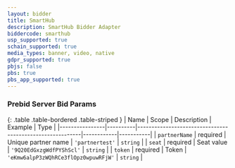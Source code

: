 ```yaml
---
layout: bidder
title: SmartHub
description: SmartHub Bidder Adapter
biddercode: smarthub
usp_supported: true
schain_supported: true
media_types: banner, video, native
gdpr_supported: true
pbjs: false
pbs: true
pbs_app_supported: true
---
```


### Prebid Server Bid Params
{: .table .table-bordered .table-striped }
| Name           | Scope    | Description                                              | Example    | Type      |
|----------------|----------|----------------------------------------------------------|------------|-----------|
| `partnerName` | required | Unique partner name | `'partnertest'`        | `string` |
| `seat` | required | Seat value  | `'9Q20EdGxzgWdfPYShScl'`        | `string` |
| `token` | required | Token  | `'eKmw6alpP3zWQhRCe3flOpz0wpuwRFjW'`        | `string` |
